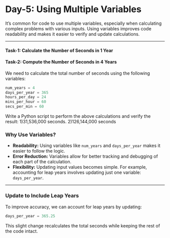 # Day-5: Using Multiple Variables

It’s common for code to use multiple variables, especially when calculating complex problems with various inputs. Using variables improves code readability and makes it easier to verify and update calculations.

---

#### **Task-1**: Calculate the Number of Seconds in 1 Year
#### **Task-2**: Compute the Number of Seconds in 4 Years

We need to calculate the total number of seconds using the following variables:

```python
num_years = 4
days_per_year = 365
hours_per_day = 24
mins_per_hour = 60
secs_per_min = 60
```
Write a Python script to perform the above calculations and verify the result: 1)31,536,000 seconds. 2)126,144,000 seconds

### Why Use Variables?

- **Readability:** Using variables like `num_years` and `days_per_year` makes it easier to follow the logic.
- **Error Reduction:** Variables allow for better tracking and debugging of each part of the calculation.
- **Flexibility:** Updating input values becomes simple. For example, accounting for leap years involves updating just one variable: `days_per_year`.

---

### Update to Include Leap Years

To improve accuracy, we can account for leap years by updating:

```python
days_per_year = 365.25
```

This slight change recalculates the total seconds while keeping the rest of the code intact.
